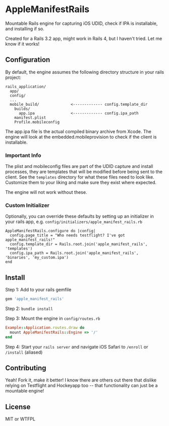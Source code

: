 # AppleManifestRails

Mountable Rails engine for capturing iOS UDID, check if IPA is installable, and installing if so.

Created for a Rails 3.2 app, might work in Rails 4, but I haven't tried. Let me know if it works!

## Configuration

By default, the engine assumes the following directory structure in your rails project:

```
rails_application/
  app/
  config/
  ...
  mobile_build/              <------------- config.template_dir
    builds/
      app.ipa                <------------- config.ipa_path
    manifest.plist
    Profile.mobileconfig
```

The app.ipa file is the actual compiled binary archive from Xcode. The engine will look at the embedded.mobileprovision to check if the client is installable.

### Important Info

The plist and mobileconfig files are part of the UDID capture and install processes, they are templates that will be modified before being sent to the client. See the `templates` directory for what these files need to look like. Customize them to your liking and make sure they exist where expected.

The engine will not work without these.

### Custom Initializer

Optionally, you can override these defaults by setting up an initializer in your rails app, e.g. `config/initializers/apple_manifest_rails.rb`

```
AppleManifestRails.configure do |config|
  config.page_title = "Who needs testflight? I've got apple_manifest_rails!"
  config.template_dir = Rails.root.join('apple_manifest_rails', 'templates')
  config.ipa_path = Rails.root.join('apple_manifest_rails', 'binaries', 'my_custom.ipa')
end
```

## Install

Step 1: Add to your rails gemfile

```ruby
gem 'apple_manifest_rails'
```

Step 2: `bundle install`

Step 3: Mount the engine in `config/routes.rb`

```ruby
Example::Application.routes.draw do
  mount AppleManifestRails::Engine => '/'
end
```

Step 4: Start your `rails server` and navigate iOS Safari to `/enroll` or `/install` (aliased)

## Contributing

Yeah! Fork it, make it better! I know there are others out there that dislike relying on Testflight and Hockeyapp too -- that functionality can just be a mountable engine!

## License

MIT or WTFPL